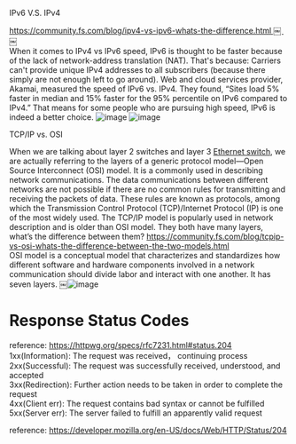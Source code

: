 IPv6 V.S. IPv4<br>

https://community.fs.com/blog/ipv4-vs-ipv6-whats-the-difference.html ￼ ￼<br>
When it comes to IPv4 vs IPv6 speed, IPv6 is thought to be faster because of the lack of network-address translation (NAT). That's because: Carriers can't provide unique IPv4 addresses to all subscribers (because there simply are not enough left to go around). Web and cloud services provider, Akamai, measured the speed of IPv6 vs. IPv4. They found, “Sites load 5% faster in median and 15% faster for the 95% percentile on IPv6 compared to IPv4.” That means for some people who are pursuing high speed, IPv6 is indeed a better choice.
![image](https://user-images.githubusercontent.com/37787934/148500203-f2f06a26-0385-4a46-af05-7e5e2a8b35e5.png)
![image](https://user-images.githubusercontent.com/37787934/148500219-b41d2c99-085c-4a4b-94f1-c382aab1a3ce.png)


TCP/IP vs. OSI <br>

When we are talking about layer 2 switches and layer 3 [Ethernet switch](https://www.fs.com/c/ethernet-switches-3079), we are actually referring to the layers of a generic protocol model—Open Source Interconnect (OSI) model. It is a commonly used in describing network communications. The data communications between different networks are not possible if there are no common rules for transmitting and receiving the packets of data. These rules are known as protocols, among which the Transmission Control Protocol (TCP)/Internet Protocol (IP) is one of the most widely used. The TCP/IP model is popularly used in network description and is older than OSI model. They both have many layers, what’s the difference between them?
https://community.fs.com/blog/tcpip-vs-osi-whats-the-difference-between-the-two-models.html<br>
OSI model is a conceptual model that characterizes and standardizes how different software and hardware components involved in a network communication should divide labor and interact with one another. It has seven layers.
￼![image](https://user-images.githubusercontent.com/37787934/148500245-acc434ad-8edc-4f93-b35d-06d8b0f52610.png)



# Response Status Codes
reference: https://httpwg.org/specs/rfc7231.html#status.204<br>
1xx(Information): The request was received， continuing process<br>
2xx(Successful): The request was successfully received, understood, and accepted<br>
3xx(Redirection): Further action needs to be taken in order to complete the request<br>
4xx(Client err): The request contains bad syntax or cannot be fulfilled<br>
5xx(Server err): The server failed to fulfill an apparently valid request <br>


reference: https://developer.mozilla.org/en-US/docs/Web/HTTP/Status/204


